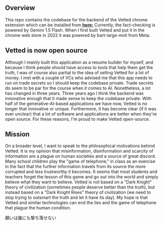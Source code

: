 ## **Overview**
This repo contains the codebase for the backend of the Vetted chrome extension which can be installed from **[here:](https://chromewebstore.google.com/detail/vetted-launcher/fhonhdflkbgigofpohogckdeebpgjjcf?authuser=0&hl=en-GB)**
Currently, the fact-checking is powered by Gemini 1.5 Flash. When I first built Vetted and put it in the chrome web store in 2022 it was powered by bart-large-mnli from Meta. 

## **Vetted is now open source**
Although I mainly built this application as a resume builder for myself, and because I think people should have access to tools that help them get the truth, I was of course also partial to the idea of selling Vetted for a lot of money. I met with a couple of VCs who advised me that this app needs to run on trade secrets so I should keep the codebase private. Trade secrets do seem to be par for the course when it comes to AI. Nonetheless, a lot has changed in three years. Three years ago I think the backend was innovative enough that it made sense to keep the codebase private. With half of the generative-AI-based applications we have now, Vetted is no longer that innovative or unique. Furthermore, it has become clear (if it was ever unclear) that a lot of software and applications are better when they're open source. For these reasons, I'm proud to make Vetted open-source. 

## **Mission**
On a broader level, I want to speak to the philosophical motivations behind Vetted. It is my opinion that misinformation, disinformation and scarcity of information are a plague on human societies and a source of great discord. Many school children play the "game of telephone," in class as an exercise in the fact that the further information travels from its source the more corrupted and less trustworthy it becomes. It seems that most students and teachers forget the lesson of this game and go out into the world and simply believe what they want to believe. Vetted is not based on a "Dark Knight" theory of civilization (sometimes people deserve better than the truth), but instead based on a "Dark Knight Rises" theory of civilization (we need to stop trying to outsmart the truth and let it have its day). My hope is that Vetted and similar technologies can end the lies and the game of telephone that plague the human condition.

願いは誰にも撃ち落せない 
